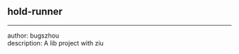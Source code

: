 ## hold-runner
----------------------------
author: bugszhou <br>
description: A lib project with ziu
